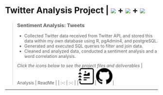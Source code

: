 # **Twitter Analysis Project |** ![](https://ford-johnson.com/images/rstudiobadge.svg) **+** ![](https://ford-johnson.com/images/postgresql.svg) **+** <img src="https://ford-johnson.com/images/quarto.png" height="28px">
> ### **Sentiment Analysis: Tweets**
> - Collected Twitter data received from Twitter API, and stored this data within my own database using R, pgAdmin4, and postgreSQL.
> - Generated and executed SQL queries to filter and join data.
> - Cleaned and analyzed data, conducted a sentiment analysis and a word correlation analysis.
>
> *Click the icons below to see the project files and deliverables*
> | Analysis | ReadMe |
> | :-: | :-: |
> |[<img src="journal-richtext.svg" width="54px">](https://bradfordjohnson.github.io/rblogr/)|[<img src="github.svg" width="54px">](https://github.com/bradfordjohnson/rblogr/blob/rblogr/README.md)|

---
